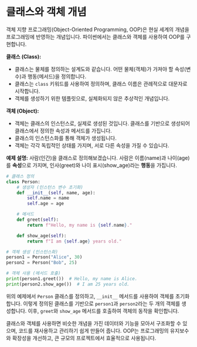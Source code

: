 # 클래스와 객체 개념
객체 지향 프로그래밍(Object-Oriented Programming, OOP)은 현실 세계의 개념을 프로그래밍에 반영하는 개념입니다. 파이썬에서는 클래스와 객체를 사용하여 OOP를 구현합니다.

**클래스 (Class):**
- 클래스는 물체를 정의하는 설계도와 같습니다. 어떤 물체(객체)가 가져야 할 속성(변수)과 행동(메서드)을 정의합니다.
- 클래스는 `class` 키워드를 사용하여 정의하며, 클래스 이름은 관례적으로 대문자로 시작합니다.
- 객체를 생성하기 위한 템플릿으로, 실체화되지 않은 추상적인 개념입니다.

**객체 (Object):**
- 객체는 클래스의 인스턴스로, 실제로 생성된 것입니다. 클래스를 기반으로 생성되어 클래스에서 정의한 속성과 메서드를 가집니다.
- 클래스의 인스턴스화를 통해 객체가 생성됩니다.
- 객체는 각각 독립적인 상태를 가지며, 서로 다른 속성을 가질 수 있습니다.

**예제 설명:**
사람(인간)을 클래스로 정의해보겠습니다. 사람은 이름(name)과 나이(age)를 **속성**으로 가지며, 인사(greet)와 나이 표시(show_age)라는 **행동**을 가집니다.

```python
# 클래스 정의
class Person:
    # 생성자 (인스턴스 변수 초기화)
    def __init__(self, name, age):
        self.name = name
        self.age = age

    # 메서드
    def greet(self):
        return f"Hello, my name is {self.name}."

    def show_age(self):
        return f"I am {self.age} years old."

# 객체 생성 (인스턴스화)
person1 = Person("Alice", 30)
person2 = Person("Bob", 25)

# 객체 사용 (메서드 호출)
print(person1.greet())  # Hello, my name is Alice.
print(person2.show_age())  # I am 25 years old.
```

위의 예제에서 `Person` 클래스를 정의하고, `__init__` 메서드를 사용하여 객체를 초기화합니다. 이렇게 정의된 클래스를 기반으로 `person1`과 `person2`라는 두 개의 객체를 생성합니다. 이후, `greet`와 `show_age` 메서드를 호출하여 객체의 동작을 확인합니다.

클래스와 객체를 사용하면 비슷한 개념을 가진 데이터와 기능을 모아서 구조화할 수 있으며, 코드를 재사용하고 관리하기 쉽게 만들어 줍니다. OOP는 프로그래밍의 유지보수와 확장성을 개선하고, 큰 규모의 프로젝트에서 효율적으로 사용됩니다.